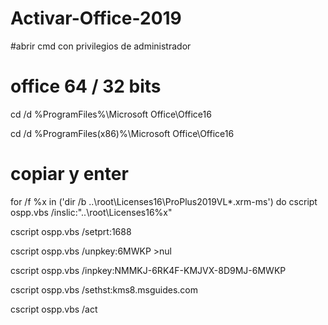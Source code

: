 # Activar-Office-2019

#abrir cmd con privilegios de administrador

# office 64 / 32 bits
cd /d %ProgramFiles%\Microsoft Office\Office16

cd /d %ProgramFiles(x86)%\Microsoft Office\Office16


# copiar y enter
for /f %x in ('dir /b ..\root\Licenses16\ProPlus2019VL*.xrm-ms') do cscript ospp.vbs /inslic:"..\root\Licenses16\%x"

cscript ospp.vbs /setprt:1688

cscript ospp.vbs /unpkey:6MWKP >nul

cscript ospp.vbs /inpkey:NMMKJ-6RK4F-KMJVX-8D9MJ-6MWKP

cscript ospp.vbs /sethst:kms8.msguides.com

cscript ospp.vbs /act
